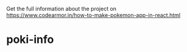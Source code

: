 Get the full information about the project on 
https://www.codearmor.in/how-to-make-pokemon-app-in-react.html

# poki-info
